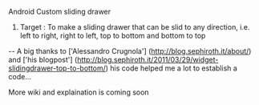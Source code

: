 Android Custom sliding drawer

1. Target : To make a sliding drawer that can be slid to any direction, i.e. left to right, right to left, top to bottom and bottom to top


-- A big thanks to ['Alessandro Crugnola'] (http://blog.sephiroth.it/about/) and ['his blogpost'] (http://blog.sephiroth.it/2011/03/29/widget-slidingdrawer-top-to-bottom/) his code helped me a lot to establish a code...

More wiki and explaination is coming soon